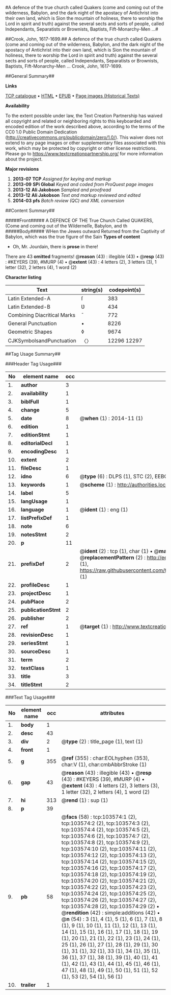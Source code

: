 #A defence of the true church called Quakers (come and coming out of the wilderness, Babylon, and the dark night of the apostacy of Antichrist into their own land, which is Sion the mountain of holiness, there to worship the Lord in spirit and truth) against the several sects and sorts of people, called Independants, Separatists or Brownists, Baptists, Fift-Monarchy-Men ...#

##Crook, John, 1617-1699.##
A defence of the true church called Quakers (come and coming out of the wilderness, Babylon, and the dark night of the apostacy of Antichrist into their own land, which is Sion the mountain of holiness, there to worship the Lord in spirit and truth) against the several sects and sorts of people, called Independants, Separatists or Brownists, Baptists, Fift-Monarchy-Men ...
Crook, John, 1617-1699.

##General Summary##

**Links**

[TCP catalogue](http://www.ota.ox.ac.uk/tcp/)  • 
[HTML](http://tei.it.ox.ac.uk/tcp/Texts-HTML/free/A35/A35122.html)  • 
[EPUB](http://tei.it.ox.ac.uk/tcp/Texts-EPUB/free/A35/A35122.epub) • 
[Page images (Historical Texts)](https://historicaltexts.jisc.ac.uk/eebo-15491468e)

**Availability**

To the extent possible under law, the Text Creation Partnership has waived all copyright and related or neighboring rights to this keyboarded and encoded edition of the work described above, according to the terms of the CC0 1.0 Public Domain Dedication (http://creativecommons.org/publicdomain/zero/1.0/). This waiver does not extend to any page images or other supplementary files associated with this work, which may be protected by copyright or other license restrictions. Please go to https://www.textcreationpartnership.org/ for more information about the project.

**Major revisions**

1. __2013-07__ __TCP__ *Assigned for keying and markup*
1. __2013-09__ __SPi Global__ *Keyed and coded from ProQuest page images*
1. __2013-12__ __Ali Jakobson__ *Sampled and proofread*
1. __2013-12__ __Ali Jakobson__ *Text and markup reviewed and edited*
1. __2014-03__ __pfs__ *Batch review (QC) and XML conversion*

##Content Summary##

#####Front#####
A DEFENCE OF THE True Church Called QUAKERS,(Come and coming out of the Wilderneſſe, Babylon, and th
#####Body#####
WHen the Jewes outward Returned from the Captivity of Babylon, which was the true figure of the Sain
**Types of content**

  * Oh, Mr. Jourdain, there is **prose** in there!

There are 43 **omitted** fragments! 
 @__reason__ (43) : illegible (43)  •  @__resp__ (43) : #KEYERS (39), #MURP (4)  •  @__extent__ (43) : 4 letters (2), 3 letters (3), 1 letter (32), 2 letters (4), 1 word (2)

**Character listing**


|Text|string(s)|codepoint(s)|
|---|---|---|
|Latin Extended-A|ſ|383|
|Latin Extended-B|Ʋ|434|
|Combining             Diacritical Marks|̄|772|
|General Punctuation|•|8226|
|Geometric Shapes|◊|9674|
|CJKSymbolsandPunctuation|〈〉|12296 12297|

##Tag Usage Summary##

###Header Tag Usage###

|No|element name|occ|attributes|
|---|---|---|---|
|1.|__author__|3||
|2.|__availability__|1||
|3.|__biblFull__|1||
|4.|__change__|5||
|5.|__date__|8| @__when__ (1) : 2014-11 (1)|
|6.|__edition__|1||
|7.|__editionStmt__|1||
|8.|__editorialDecl__|1||
|9.|__encodingDesc__|1||
|10.|__extent__|2||
|11.|__fileDesc__|1||
|12.|__idno__|6| @__type__ (6) : DLPS (1), STC (2), EEBO-CITATION (1), OCLC (1), VID (1)|
|13.|__keywords__|1| @__scheme__ (1) : http://authorities.loc.gov/ (1)|
|14.|__label__|5||
|15.|__langUsage__|1||
|16.|__language__|1| @__ident__ (1) : eng (1)|
|17.|__listPrefixDef__|1||
|18.|__note__|6||
|19.|__notesStmt__|2||
|20.|__p__|11||
|21.|__prefixDef__|2| @__ident__ (2) : tcp (1), char (1)  •  @__matchPattern__ (2) : ([0-9\-]+):([0-9IVX]+) (1), (.+) (1)  •  @__replacementPattern__ (2) : http://eebo.chadwyck.com/downloadtiff?vid=$1&page=$2 (1), https://raw.githubusercontent.com/textcreationpartnership/Texts/master/tcpchars.xml#$1 (1)|
|22.|__profileDesc__|1||
|23.|__projectDesc__|1||
|24.|__pubPlace__|2||
|25.|__publicationStmt__|2||
|26.|__publisher__|2||
|27.|__ref__|1| @__target__ (1) : http://www.textcreationpartnership.org/docs/. (1)|
|28.|__revisionDesc__|1||
|29.|__seriesStmt__|1||
|30.|__sourceDesc__|1||
|31.|__term__|2||
|32.|__textClass__|1||
|33.|__title__|3||
|34.|__titleStmt__|2||


###Text Tag Usage###

|No|element name|occ|attributes|
|---|---|---|---|
|1.|__body__|1||
|2.|__desc__|43||
|3.|__div__|2| @__type__ (2) : title_page (1), text (1)|
|4.|__front__|1||
|5.|__g__|355| @__ref__ (355) : char:EOLhyphen (353), char:V (1), char:cmbAbbrStroke (1)|
|6.|__gap__|43| @__reason__ (43) : illegible (43)  •  @__resp__ (43) : #KEYERS (39), #MURP (4)  •  @__extent__ (43) : 4 letters (2), 3 letters (3), 1 letter (32), 2 letters (4), 1 word (2)|
|7.|__hi__|313| @__rend__ (1) : sup (1)|
|8.|__p__|39||
|9.|__pb__|58| @__facs__ (58) : tcp:103574:1 (2), tcp:103574:2 (2), tcp:103574:3 (2), tcp:103574:4 (2), tcp:103574:5 (2), tcp:103574:6 (2), tcp:103574:7 (2), tcp:103574:8 (2), tcp:103574:9 (2), tcp:103574:10 (2), tcp:103574:11 (2), tcp:103574:12 (2), tcp:103574:13 (2), tcp:103574:14 (2), tcp:103574:15 (2), tcp:103574:16 (2), tcp:103574:17 (2), tcp:103574:18 (2), tcp:103574:19 (2), tcp:103574:20 (2), tcp:103574:21 (2), tcp:103574:22 (2), tcp:103574:23 (2), tcp:103574:24 (2), tcp:103574:25 (2), tcp:103574:26 (2), tcp:103574:27 (2), tcp:103574:28 (2), tcp:103574:29 (2)  •  @__rendition__ (42) : simple:additions (42)  •  @__n__ (54) : 3 (1), 4 (1), 5 (1), 6 (1), 7 (1), 8 (1), 9 (1), 10 (1), 11 (1), 12 (1), 13 (1), 14 (1), 15 (1), 16 (1), 17 (1), 18 (1), 19 (1), 20 (1), 21 (1), 22 (1), 23 (1), 24 (1), 25 (1), 26 (1), 27 (1), 28 (1), 29 (1), 30 (1), 31 (1), 32 (1), 33 (1), 34 (1), 35 (1), 36 (1), 37 (1), 38 (1), 39 (1), 40 (1), 41 (1), 42 (1), 43 (1), 44 (1), 45 (1), 46 (1), 47 (1), 48 (1), 49 (1), 50 (1), 51 (1), 52 (1), 53 (2), 54 (1), 56 (1)|
|10.|__trailer__|1||
